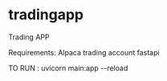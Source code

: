 # tradingapp
Trading APP 

Requirements:
Alpaca trading account 
fastapi

TO RUN :
uvicorn main:app --reload
